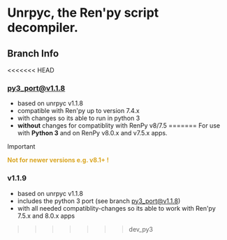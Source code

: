 # Unrpyc, the Ren'py script decompiler.
## Branch Info
<<<<<<< HEAD
### py3_port@v1.1.8
- based on unrpyc v1.1.8
- compatible with Ren'py up to version 7.4.x
- with changes so its able to run in python 3
- __without__ changes for compatiblity with RenPy v8/7.5
=======
For use with **Python 3** and on RenPy v8.0.x and v7.5.x apps.
>[!IMPORTANT]
>**<span style="color: goldenrod">Not for newer versions e.g. v8.1+ !</span>**

### v1.1.9
- based on unrpyc v1.1.8
- includes the python 3 port (see branch [py3_port@v1.1.8](https://github.com/madeddy/unrpyc/tree/py3_port%40v1.1.8))
- with all needed compatiblity-changes so its able to work with Ren'py 7.5.x and 8.0.x apps
>>>>>>> dev_py3
